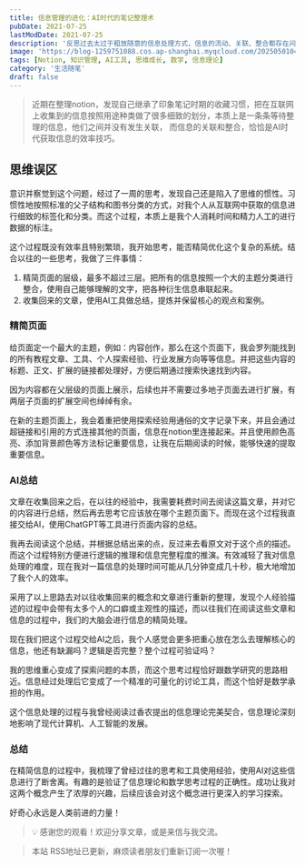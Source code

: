 ```yaml
---
title: 信息管理的进化：AI时代的笔记整理术
pubDate: 2021-07-25
lastModDate: 2021-07-25
description: '反思过去太过于粗放随意的信息处理方式，信息的流动、关联、整合都存在问题'
image: 'https://blog-1259751088.cos.ap-shanghai.myqcloud.com/20250501042536930.png?imageSlim'
tags: [Notion, 知识管理, AI工具, 思维成长, 数学, 信息理论]
category: '生活随笔'
draft: false
---
```


> 近期在整理notion，发现自己继承了印象笔记时期的收藏习惯，把在互联网上收集到的信息按照用途种类做了很多细致的划分，本质上是一条条等待整理的信息，他们之间并没有发生关联， 而信息的关联和整合，恰恰是AI时代获取信息的效率技巧。

## 思维误区

意识并察觉到这个问题，经过了一周的思考，发现自己还是陷入了思维的惯性。习惯性地按照标准的父子结构和图书分类的方式，对我个人从互联网中获取的信息进行细致的标签化和分类。而这个过程，本质上是我个人消耗时间和精力人工的进行数据的标注。

这个过程既没有效率且特别繁琐，我开始思考，能否精简优化这个复杂的系统。结合以往的一些思考，我做了三件事情：

1. 精简页面的层级，最多不超过三层。把所有的信息按照一个大的主题分类进行整合，使用自己能够理解的文字，把各种衍生信息串联起来。
2. 收集回来的文章，使用AI工具做总结，提炼并保留核心的观点和案例。

### 精简页面

给页面定一个最大的主题，例如：内容创作，那么在这个页面下，我会罗列能找到的所有教程文章、工具、个人探索经验、行业发展方向等等信息。并把这些内容的标题、正文、扩展的链接都处理好，方便后期通过搜索快速找到内容。

因为内容都在父层级的页面上展示，后续也并不需要过多地子页面去进行扩展，有两层子页面的扩展空间也绰绰有余。

在新的主题页面上，我会着重把使用探索经验用通俗的文字记录下来，并且会通过超链接和引用的方式连接其他的页面，信息在notion里连接起来。并且使用颜色高亮、添加背景颜色等方法标记重要信息，让我在后期阅读的时候，能够快速的提取重要信息。

### AI总结

文章在收集回来之后，在以往的经验中，我需要耗费时间去阅读这篇文章，并对它的内容进行总结，然后再去思考它应该放在哪个主题页面下。而现在这个过程我直接交给AI，使用ChatGPT等工具进行页面内容的总结。

我再去阅读这个总结，并根据总结出来的点，反过来去看原文对于这个点的描述。而这个过程特别方便进行逻辑的推理和信息完整程度的推演。有效减轻了我对信息处理的难度，现在我对一篇信息的处理时间可能从几分钟变成几十秒，极大地增加了我个人的效率。

采用了以上思路去对以往收集回来的概念和文章进行重新的整理，发现个人经验描述的过程中会带有太多个人的口癖或主观性的描述，而以往我们在阅读这些文章和信息的过程中，我们的大脑会进行信息的精简处理。

现在我们把这个过程交给AI之后，我个人感觉会更多把重心放在怎么去理解核心的信息，他还有缺漏吗？逻辑是否完整？整个过程可验证吗？

我的思维重心变成了探索问题的本质，而这个思考过程恰好跟数学研究的思路相近。信息经过处理后它变成了一个精准的可量化的讨论工具，而这个恰好是数学承担的作用。

这个信息处理的过程与我曾经阅读过香农提出的信息理论完美契合，信息理论深刻地影响了现代计算机、人工智能的发展。

### 总结

在精简信息的过程中，我梳理了曾经过往的思考和工具使用经验，使用AI对这些信息进行了断舍离。有趣的是验证了信息理论和数学思考过程的正确性。成功让我对这两个概念产生了浓厚的兴趣，后续应该会对这个概念进行更深入的学习探索。

好奇心永远是人类前进的力量！

> 💡 感谢您的观看！欢迎分享文章，或是来信与我交流。

> 本站 RSS地址已更新，麻烦读者朋友们重新订阅一次喔！